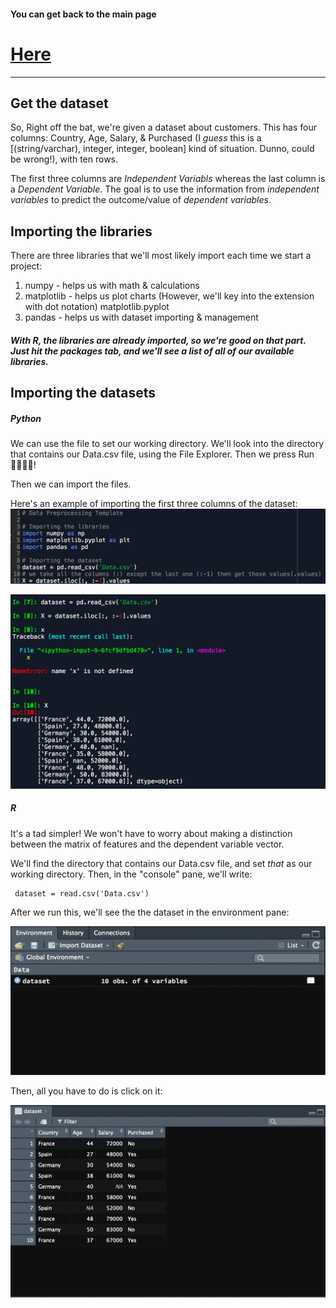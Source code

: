 #### You can get back to the main page

# [Here](https://github.com/Lexscher/Machine_Learning/blob/master/README.md)

---

## Get the dataset

So, Right off the bat, we're given a dataset about customers. This has four columns:
Country, Age, Salary, & Purchased (I _guess_ this is a [(string/varchar), integer, integer, boolean] kind of situation. Dunno, could be wrong!), with ten rows.

The first three columns are _Independent Variabls_ whereas the last column is a _Dependent Variable_. The goal is to use the information from _independent variables_ to predict the outcome/value of _dependent variables_.

## Importing the libraries

There are three libraries that we'll most likely import each time we start a project:

1.  numpy - helps us with math & calculations
2.  matplotlib - helps us plot charts
    (However, we'll key into the extension with dot notation)
    matplotlib.pyplot
3.  pandas - helps us with dataset importing & management

##### With R, the libraries are already imported, so we're good on that part. Just hit the _*packages*_ tab, and we'll see a list of all of our available libraries.

## Importing the datasets

##### Python

We can use the file to set our working directory. We'll look into the directory that contains our Data.csv file, using the File Explorer. Then we press Run🏃‍♀️🏃‍♂️!

Then we can import the files.

Here's an example of importing the first three columns of the dataset:
![import datasets 2](https://github.com/Lexscher/Machine_Learning/blob/master/Images/import_datasets2.png)

![import datasets](https://github.com/Lexscher/Machine_Learning/blob/master/Images/import_datasets1.png)

##### R

It's a tad simpler! We won't have to worry about making a distinction between the matrix of features and the dependent variable vector.

We'll find the directory that contains our Data.csv file, and set _that_ as our working directory. Then, in the "console" pane, we'll write:

```
 dataset = read.csv('Data.csv')
```

After we run this, we'll see the the dataset in the environment pane:

![import datasets(R)](https://github.com/Lexscher/Machine_Learning/blob/master/Images/import_datasets_R1.png)

Then, all you have to do is click on it:

![import datasets](https://github.com/Lexscher/Machine_Learning/blob/master/Images/import_datasets_R2.png)
